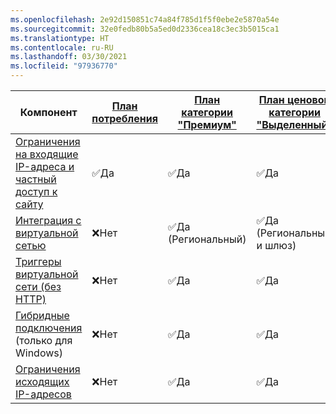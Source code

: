 ```yaml
---
ms.openlocfilehash: 2e92d150851c74a84f785d1f5f0ebe2e5870a54e
ms.sourcegitcommit: 32e0fedb80b5a5ed0d2336cea18c3ec3b5015ca1
ms.translationtype: HT
ms.contentlocale: ru-RU
ms.lasthandoff: 03/30/2021
ms.locfileid: "97936770"
---
```



| Компонент |[План потребления](../articles/azure-functions/consumption-plan.md)|[План категории "Премиум"](../articles/azure-functions/functions-premium-plan.md)|[План ценовой категории "Выделенный"](../articles/azure-functions/dedicated-plan.md)|[ASE](../articles/app-service/environment/intro.md)| [Kubernetes](../articles/azure-functions/functions-kubernetes-keda.md) |
|----------------|-----------|----------------|---------|-----------------------| ---|
|[Ограничения на входящие IP-адреса и частный доступ к сайту](../articles/azure-functions/functions-networking-options.md#inbound-access-restrictions)|✅Да|✅Да|✅Да|✅Да|✅Да|
|[Интеграция с виртуальной сетью](../articles/azure-functions/functions-networking-options.md#virtual-network-integration)|❌Нет|✅Да (Региональный)|✅Да (Региональный и шлюз)|✅Да| ✅Да|
|[Триггеры виртуальной сети (без HTTP)](../articles/azure-functions/functions-networking-options.md#virtual-network-triggers-non-http)|❌Нет| ✅Да |✅Да|✅Да|✅Да|
|[Гибридные подключения](../articles/azure-functions/functions-networking-options.md#hybrid-connections) (только для Windows)|❌Нет|✅Да|✅Да|✅Да|✅Да|
|[Ограничения исходящих IP-адресов](../articles/azure-functions/functions-networking-options.md#outbound-ip-restrictions)|❌Нет| ✅Да|✅Да|✅Да|✅Да|